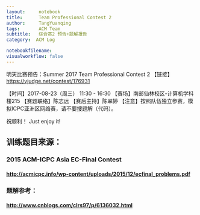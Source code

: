```yaml
---
layout:     notebook
title:      Team Professional Contest 2
author:     TangYuanqing
tags: 		ACM Team
subtitle:   综合赛2 预告+题解报告
category:  ACM Log

notebookfilename:
visualworkflow: false
---
```


明天比赛预告：Summer 2017 Team Professional Contest 2
【链接】<https://vjudge.net/contest/176931>

【时间】2017-08-23（周三） 11:30 - 16:30
【赛场】南邮仙林校区-计算机学科楼215
【赛题联络】陈志远
【赛后主持】陈翠婷
【注意】按照队伍独立参赛，模拟ICPC亚洲区网络赛，请不要搜题解（代码）。

祝顺利！
Just enjoy it!


## 训练题目来源：
### 2015 ACM-ICPC Asia EC-Final Contest
#### <http://acmicpc.info/wp-content/uploads/2015/12/ecfinal_problems.pdf>

### 题解参考：
#### <http://www.cnblogs.com/clrs97/p/6136032.html>
